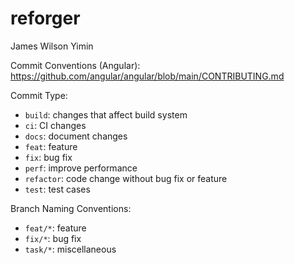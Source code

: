 # reforger

James Wilson Yimin

Commit Conventions (Angular): https://github.com/angular/angular/blob/main/CONTRIBUTING.md

Commit Type:
- `build`: changes that affect build system
- `ci`: CI changes
- `docs`: document changes
- `feat`: feature
- `fix`: bug fix
- `perf`: improve performance
- `refactor`: code change without bug fix or feature
- `test`: test cases

Branch Naming Conventions:
- `feat/*`: feature
- `fix/*`: bug fix
- `task/*`: miscellaneous